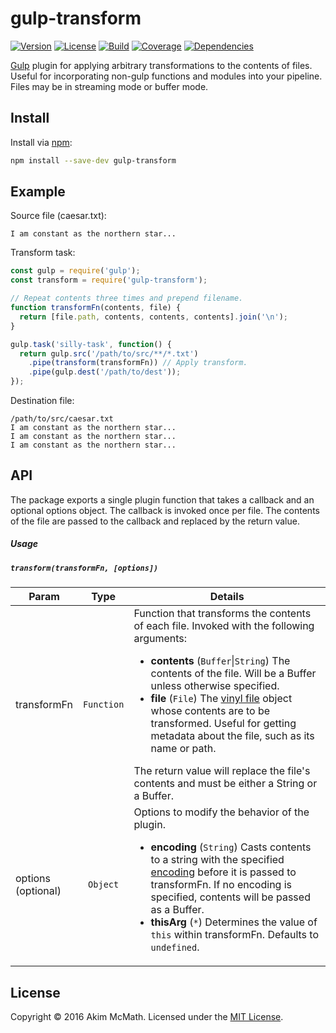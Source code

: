 # gulp-transform

[![Version][Version badge]][NPM link]
[![License][License badge]][License link]
[![Build][Build badge]][Build link]
[![Coverage][Coverage badge]][Coverage link]
[![Dependencies][Dependencies badge]][Dependencies link]


[Gulp][Gulp link] plugin for applying arbitrary transformations to
the contents of files. Useful for incorporating non-gulp functions and modules
into your pipeline. Files may be in streaming mode or buffer mode.

## Install

Install via [npm][NPM link]:

```sh
npm install --save-dev gulp-transform
```

## Example

Source file (caesar.txt):

```
I am constant as the northern star...
```

Transform task:

```js
const gulp = require('gulp');
const transform = require('gulp-transform');

// Repeat contents three times and prepend filename.
function transformFn(contents, file) {
  return [file.path, contents, contents, contents].join('\n');
}

gulp.task('silly-task', function() {
  return gulp.src('/path/to/src/**/*.txt')
    .pipe(transform(transformFn)) // Apply transform.
    .pipe(gulp.dest('/path/to/dest'));
});
```

Destination file:

```
/path/to/src/caesar.txt
I am constant as the northern star...
I am constant as the northern star...
I am constant as the northern star...
```

## API

The package exports a single plugin function that takes a callback and an
optional options object. The callback is invoked once per file. The
contents of the file are passed to the callback and replaced by the return
value.

##### Usage

##### `transform(transformFn, [options])`

<table>
  <thead>
    <tr>
      <th>
        Param
      </th>
      <th align="center">
        Type
      </th>
      <th>
        Details
      </th>
    </tr>
  </thead>
  <tbody>
    <tr>
      <td>
        transformFn
      </td>
      <td align="center">
        <code>Function</code>
      </td>
      <td>
        Function that transforms the contents of each file. Invoked with the
        following arguments:
        <ul>
          <li>
            <strong>contents</strong> (<code>Buffer</code>|<code>String</code>) The contents of
            the file. Will be a Buffer unless otherwise specified.
          </li>
          <li>
            <strong>file</strong> (<code>File</code>)
            The <a href="https://github.com/gulpjs/vinyl">vinyl file</a> object
            whose contents are to be transformed. Useful for getting metadata
            about the file, such as its name or path.
          </li>
        </ul>
        The return value will replace the file's contents and must be either
        a String or a Buffer.
      </td>
    </tr>
    <tr>
      <td>
        options<br>(optional)
      </td>
      <td align="center">
        <code>Object</code>
      </td>
      <td>
        Options to modify the behavior of the plugin.
        <ul>
          <li>
            <strong>encoding</strong> (<code>String</code>) Casts contents to
            a string with the specified
            <a href="https://nodejs.org/docs/latest/api/buffer.html#buffer_buffers_and_character_encodings">encoding</a>
            before it is passed to transformFn. If no encoding is specified,
            contents will be passed as a Buffer.
          </li>
          <li>
            <strong>thisArg</strong> (<code>&#42;</code>) Determines the value of
            <code>this</code> within transformFn. Defaults to
            <code>undefined</code>.
          </li>
        </ul>
      </td>
    </tr>
  </tbody>
</table>

## License

Copyright &copy; 2016 Akim McMath. Licensed under the [MIT License][License link].

[Gulp link]: http://gulpjs.com/
[NPM link]: https://npmjs.org/package/gulp-transform
[Version badge]: https://img.shields.io/npm/v/gulp-transform.svg?style=flat-square
[License badge]: https://img.shields.io/npm/l/gulp-transform.svg?style=flat-square
[License link]: LICENSE.txt
[Build badge]: https://img.shields.io/travis/akim-mcmath/gulp-transform/master.svg?style=flat-square
[Build link]: https://travis-ci.org/akim-mcmath/gulp-transform
[Coverage badge]: https://img.shields.io/coveralls/akim-mcmath/gulp-transform/master.svg?style=flat-square&service=github
[Coverage link]: https://coveralls.io/github/akim-mcmath/gulp-transform?branch=master
[Dependencies badge]: https://img.shields.io/gemnasium/akim-mcmath/gulp-transform.svg?style=flat-square
[Dependencies link]: https://gemnasium.com/akim-mcmath/gulp-transform
